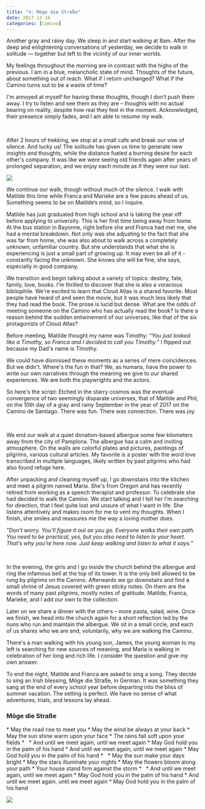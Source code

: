 ```yaml
---
title: "4: Möge die Straße"
date: 2017-12-16
categories: [Camino]
---
```


Another gray and rainy day. We sleep in and start walking at 8am. After the deep and enlightening conversations of yesterday, we decide to walk in solitude –– together but left to the vicinity of our inner worlds.

My feelings throughout the morning are in contrast with the highs of the previous. I am in a blue, melancholic state of mind. Thoughts of the future, about something out of reach. What if I return unchanged? What if the Camino turns out to be a waste of time?

I'm annoyed at myself for having these thoughts, though I don’t push them away. I try to listen and see them as they are – thoughts with no actual bearing on reality, despite how real they feel in the moment. Acknowledged, their presence simply fades, and I am able to resume my walk.

&nbsp;

After 2 hours of trekking, we stop at a small cafe and break our vow of silence. And lucky us! The solitude has given us time to generate new insights and thoughts, while the distance fueled a burning desire for each other's company. It was like we were seeing old friends again after years of prolonged separation, and we enjoy each minute as if they were our last.

![](/images/gallery/strasse1.jpg)

We continue our walk, though without much of the silence. I walk with Matilde this time while Franca and Marieke are a few paces ahead of us. Something seems to be on Matilde’s mind, so I inquire.

Matilde has just graduated from high school and is taking the year off before applying to university. This is her first time being away from home. At the bus station in Bayonne, right before she and Franca had met me, she had a mental breakdown. Not only was she adjusting to the fact that she was far from home, she was also about to walk across a completely unknown, unfamiliar country. But she understands that what she is experiencing is just a small part of growing up. It may even be all of it - constantly facing the unknown. She knows she will be fine, she says, especially in good company. 

We transition and begin talking about a variety of topics: destiny, fate, family, love, books. I'm thrilled to discover that she is also a voracious bibliophile. We're excited to learn that Cloud Atlas is a shared favorite. Most people have heard of and seen the movie, but it was much less likely that they had read the book. The prose is lucid but dense. What are the odds of meeting someone on the Camino who has actually read the book? Is there a reason behind the sudden entwinement of our universes, like that of the six protagonists of Cloud Atlas?

Before meeting, Matilde thought my name was Timothy: *“You just looked like a Timothy, so Franca and I decided to call you Timothy.”* I flipped out because my Dad's name is Timothy. 

We could have dismissed these moments as a series of mere coincidences. But we didn't. Where's the fun in that? We, as humans, have the power to write our own narratives through the meaning we give to our shared experiences. We are both the playwrights and the actors.

So here's the script: Etched in the starry cosmos was the eventual convergence of two seemingly disparate universes, that of Matilde and Phil, on the 10th day of a gray and rainy September in the year of 2017 on the Camino de Santiago. There was fun. There was connection. There was joy.

&nbsp;

We end our walk at a quiet donation-based albergue some few kilometers away from the city of Pamplona. The albergue has a calm and inviting atmosphere. On the walls are colorful plates and pictures, paintings of pilgrims, various cultural articles. My favorite is a poster with the word love transcribed in multiple languages, likely written by past pilgrims who had also found refuge here.

After unpacking and cleaning myself up, I go downstairs into the kitchen and meet a pilgrim named Maria. She's from Oregon and has recently retired from working as a speech therapist and professor. To celebrate she had decided to walk the Camino. We start talking and I tell her I'm searching for direction, that I feel quite lost and unsure of what I want in life. She listens attentively and makes room for me to vent my thoughts. When I finish, she smiles and reassures me the way a loving mother does.

*"Don’t worry. You’ll figure it out as you go. Everyone walks their own path. You need to be practical, yes, but you also need to listen to your heart. That’s why you’re here now. Just keep walking and listen to what it says.”*

&nbsp;

In the evening, the girls and I go inside the church behind the albergue and ring the infamous bell at the top of its tower. It is the only bell allowed to be rung by pilgrims on the Camino. Afterwards we go downstairs and find a small shrine of Jesus covered with green sticky notes. On them are the words of many past pilgrims, mostly notes of gratitude. Matilde, Franca, Marieke, and I add our own to the collection.

Later on we share a dinner with the others – more pasta, salad, wine. Once we finish, we head into the church again for a short reflection led by the nuns who run and maintain the albergue. We sit in a small circle, and each of us shares who we are and, voluntarily, why we are walking the Camino.

There's a man walking with his young son, James, the young woman to my left is searching for new sources of meaning, and Maria is walking in celebration of her long and rich life. I consider the question and give my own answer.

To end the night, Matilde and Franca are asked to sing a song. They decide to sing an Irish blessing, Möge die Straße, in German. It was something they sang at the end of every school year before departing into the bliss of summer vacation. The setting is perfect. We have no sense of what adventures, trials, and lessons lay ahead.

### Möge die Straße

<div class = "poem">
* May the road rise to meet you
* May the wind be always at your back
* May the sun shine warm upon your face
* The rains fall soft upon your fields
* &nbsp;
* And until we meet again, until we meet again
* May God hold you in the palm of his hand
* And until we meet again, until we meet again
* May God hold you in the palm of his hand
* &nbsp;
* May the sun make your days bright
* May the stars illuminate your nights
* May the flowers bloom along your path
* Your house stand firm against the storm
* &nbsp;
* And until we meet again, until we meet again
* May God hold you in the palm of his hand
* And until we meet again, until we meet again
* May God hold you in the palm of his hand
</div>

![](/images/gallery/strasse2.jpg)
